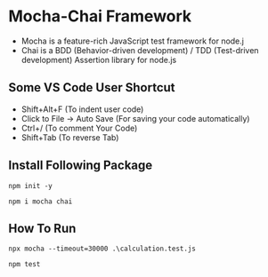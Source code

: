 # Mocha-Chai Framework

- Mocha is a feature-rich JavaScript test framework for node.j
- Chai is a BDD (Behavior-driven development) / TDD (Test-driven development) Assertion library for node.js

Some VS Code User Shortcut
--------------------------
- Shift+Alt+F (To indent user code)
- Click to File -> Auto Save (For saving your code automatically)
- Ctrl+/ (To comment Your Code)
- Shift+Tab (To reverse Tab)

Install Following Package
-------------------------

``
 npm init -y 
``

``
 npm i mocha chai 
``

How To Run
----------

``
npx mocha --timeout=30000 .\calculation.test.js
``

``
npm test
``

